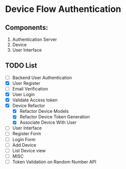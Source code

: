 # Device Flow Authentication

## Components:
1. Authentication Server
2. Device
3. User Interface


## TODO List
- [ ]  Backend User Authentication
  - [X]  User Register
  - [ ]  Email Verification
  - [X]  User Login
  - [X]  Validate Access token
- [X] Device Refactor
  - [X] Refactor Device Models
  - [X] Refactor Device Token Generation
  - [X] Associate Device With User
- [ ]  User Interface
  - [ ]  Register Form
  - [ ]  Login Form
  - [ ]  Add Device
  - [ ]  List Device view
- [ ]  MISC
  - [ ]  Token Validation on Random Number API